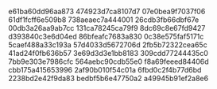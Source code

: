 e61ba60dd96aa873
474923d7ca8107d7
07e0bea9f7037f06
61df1fcff6e509b8
738aeaec7a444001
26cdb3fb66dbf67e
00db3a26aa9ab7cc
131ca78245ca79f9
8dc69c8e67fd9427
d393840c3e6d04ed
86bfeafc7683a830
0c38e575faf5171c
5caef488a33c193a
57d4033d5672706d
2fb5b72322cea65c
41ad24f0fb636b57
3e69d3d3e1bb8183
309cdd77244435c0
7bb9e303e7986cfc
564aebc90cdb55e0
f8a69feeed84406d
cbb175a415653996
2af90b010f54c01a
6fbd0c2f4b77d6bd
2238bd2e42f9da83
bedbf5b6e47750a2
a49945b91ef2a8e6
